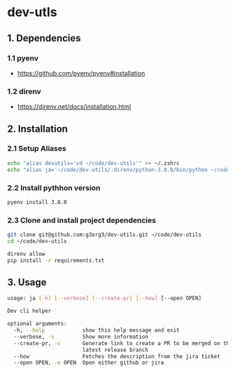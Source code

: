 # dev-utls

## 1. Dependencies

### 1.1 pyenv

- https://github.com/pyenv/pyenv#installation

### 1.2 direnv

- https://direnv.net/docs/installation.html

## 2. Installation

### 2.1 Setup Aliases

```sh
echo "alias devutils='cd ~/code/dev-utils'" >> ~/.zshrc
echo "alias ja='~/code/dev-utils/.direnv/python-3.8.0/bin/python ~/code/dev-utils/bin/ja'" >> ~/.zshrc
```

### 2.2 Install pythhon version

```sh
pyenv install 3.8.0
```

### 2.3 Clone and install project dependencies

```sh
git clone git@github.com:g3org3/dev-utils.git ~/code/dev-utils
cd ~/code/dev-utils

direnv allow
pip install -r requirements.txt
```

## 3. Usage

```sh
usage: ja [-h] [--verbose] [--create-pr] [--how] [--open OPEN]

Dev cli helper

optional arguments:
  -h, --help            show this help message and exit
  --verbose, -v         Show more information
  --create-pr, -c       Generate link to create a PR to be merged on the
                        latest release branch
  --how                 Fetches the description from the jira ticket
  --open OPEN, -o OPEN  Open either github or jira
```
